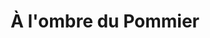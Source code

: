 ---
title: "À l'ombre du Pommier"
url: /ruynes-en-margeride/a-lombre-du-pommier/
shop: commodité
---
